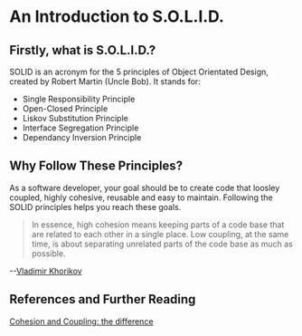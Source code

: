 # An Introduction to S.O.L.I.D.

## Firstly, what is S.O.L.I.D.?

SOLID is an acronym for the 5 principles of Object Orientated Design, created by Robert Martin (Uncle Bob). It stands for:

* Single Responsibility Principle
* Open-Closed Principle
* Liskov Substitution Principle
* Interface Segregation Principle
* Dependancy Inversion Principle

## Why Follow These Principles?

As a software developer, your goal should be to create code that loosley coupled, highly cohesive, reusable and easy to maintain. Following the SOLID principles helps you reach these goals.

> In essence, high cohesion means keeping parts of a code base that are related to each other in a single place. Low coupling, at the same time, is about separating unrelated parts of the code base as much as possible.

--[Vladimir Khorikov](http://enterprisecraftsmanship.com/2015/09/02/cohesion-coupling-difference/)

## References and Further Reading

[Cohesion and Coupling: the difference](http://enterprisecraftsmanship.com/2015/09/02/cohesion-coupling-difference/)
